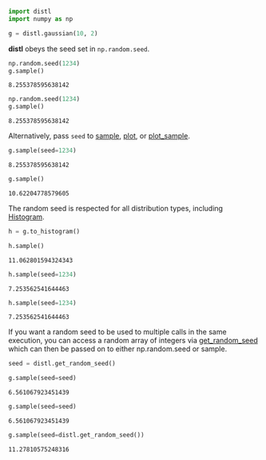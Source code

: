 ```python
import distl
import numpy as np
```


```python
g = distl.gaussian(10, 2)
```

**distl** obeys the seed set in `np.random.seed`.


```python
np.random.seed(1234)
g.sample()
```




    8.255378595638142




```python
np.random.seed(1234)
g.sample()
```




    8.255378595638142



Alternatively, pass `seed` to [sample](../api/BaseDistribution.sample.md), [plot](../api/BaseDistribution.plot.md), or [plot_sample](../api/BaseDistribution.plot_sample.md).


```python
g.sample(seed=1234)
```




    8.255378595638142




```python
g.sample()
```




    10.62204778579605



The random seed is respected for all distribution types, including [Histogram](../api/Histogram.md).


```python
h = g.to_histogram()
```


```python
h.sample()
```




    11.062801594324343




```python
h.sample(seed=1234)
```




    7.253562541644463




```python
h.sample(seed=1234)
```




    7.253562541644463



If you want a random seed to be used to multiple calls in the same execution, you can access a random array of integers via [get_random_seed](../api/distl.get_random_seed.md) which can then be passed on to either np.random.seed or sample.


```python
seed = distl.get_random_seed()
```


```python
g.sample(seed=seed)
```




    6.561067923451439




```python
g.sample(seed=seed)
```




    6.561067923451439




```python
g.sample(seed=distl.get_random_seed())
```




    11.27810575248316




```python

```
